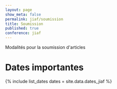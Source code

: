 ```yaml
---
layout: page
show_meta: false
permalink: jiaf/soumission
title: Soumission
published: true
conference: jiaf
---
```


Modalités pour la soumission d'articles

# Dates importantes

{% include list_dates dates = site.data.dates_jiaf %}
